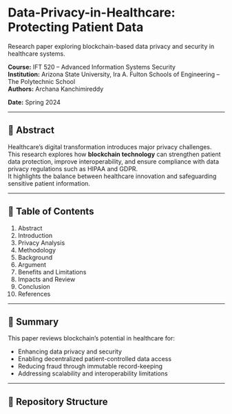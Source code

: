 # Data-Privacy-in-Healthcare: Protecting Patient Data
Research paper exploring blockchain-based data privacy and security in healthcare systems.

**Course:** IFT 520 – Advanced Information Systems Security  
**Institution:** Arizona State University, Ira A. Fulton Schools of Engineering – The Polytechnic School    
**Authors:** Archana Kanchimireddy

**Date:** Spring 2024  

---

## 🧠 Abstract
Healthcare’s digital transformation introduces major privacy challenges.  
This research explores how **blockchain technology** can strengthen patient data protection, improve interoperability, and ensure compliance with data privacy regulations such as HIPAA and GDPR.  
It highlights the balance between healthcare innovation and safeguarding sensitive patient information.

---

## 📑 Table of Contents
1. Abstract  
2. Introduction  
3. Privacy Analysis  
4. Methodology  
5. Background  
6. Argument  
7. Benefits and Limitations  
8. Impacts and Review  
9. Conclusion  
10. References  

---

## 🧩 Summary
This paper reviews blockchain’s potential in healthcare for:
- Enhancing data privacy and security  
- Enabling decentralized patient-controlled data access  
- Reducing fraud through immutable record-keeping  
- Addressing scalability and interoperability limitations  

---

## 📂 Repository Structure
